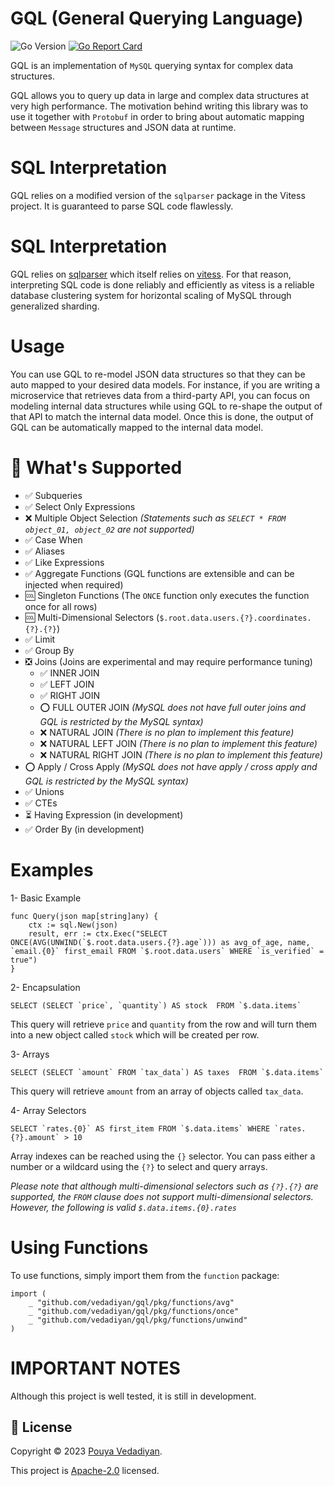 
# GQL (General Querying Language)
![Go Version](https://img.shields.io/badge/Go-%3E%3D%201.19-%23007d9c)
[![Go Report Card](https://goreportcard.com/badge/github.com/vedadiyan/gql)](https://goreportcard.com/report/github.com/vedadiyan/gql)

GQL is an implementation of `MySQL` querying syntax for complex data structures.



GQL allows you to query up data in large and complex data structures at very high performance. The motivation behind writing this library was to use it together with `Protobuf` in order to bring about automatic mapping between `Message` structures and JSON data at runtime.

# SQL Interpretation
GQL relies on a modified version of the `sqlparser` package in the Vitess project. It is guaranteed to parse SQL code flawlessly. 

# SQL Interpretation 
GQL relies on  [sqlparser](https://github.com/xwb1989/sqlparser) which itself relies on [vitess](https://github.com/vitessio/vitess). For that reason, interpreting SQL code is done reliably and efficiently as vitess is a reliable database clustering system for horizontal scaling of MySQL through generalized sharding.

# Usage 
You can use GQL to re-model JSON data structures so that they can be auto mapped to your desired data models. For instance, if you are writing a microservice that retrieves data from a third-party API, you can focus on modeling internal data structures while using GQL to re-shape the output of that API to match the internal data model. Once this is done, the output of GQL can be automatically mapped to the internal data model.  

# 📌 What's Supported

 - ✅ Subqueries
 - ✅ Select Only Expressions
 - ❌ Multiple Object Selection *(Statements such as `SELECT * FROM object_01, object_02` are not supported)*
 - ✅ Case When
 - ✅ Aliases
 - ✅ Like Expressions
 - ✅ Aggregate Functions (GQL functions are extensible and can be injected when required)
 - 🆒 Singleton Functions (The `ONCE` function only executes the function once for all rows)
 - 🆒 Multi-Dimensional Selectors (`$.root.data.users.{?}.coordinates.{?}.{?}`)
 - ✅ Limit
 - ✅ Group By
 - ❎ Joins (Joins are experimental and may require performance tuning)
	 - ✅ INNER JOIN
	 - ✅ LEFT JOIN
	 - ✅ RIGHT JOIN
	 - ⭕ FULL OUTER JOIN *(MySQL does not have full outer joins and GQL is restricted by the MySQL syntax)*
	 - ❌ NATURAL JOIN *(There is no plan to implement this feature)*
	 - ❌ NATURAL LEFT JOIN *(There is no plan to implement this feature)*
	 - ❌ NATURAL RIGHT JOIN *(There is no plan to implement this feature)*
 - ⭕ Apply / Cross Apply *(MySQL does not have apply / cross apply and GQL is restricted by the MySQL syntax)*
 - ✅ Unions
 - ✅ CTEs
 - ⏳ Having Expression (in development)
 - ✅ Order By (in development)

# Examples

1- Basic Example

    func Query(json map[string]any) {
        ctx := sql.New(json)
        result, err := ctx.Exec("SELECT ONCE(AVG(UNWIND(`$.root.data.users.{?}.age`))) as avg_of_age, name, `email.{0}` first_email FROM `$.root.data.users` WHERE `is_verified` = true")
    }

2- Encapsulation

    SELECT (SELECT `price`, `quantity`) AS stock  FROM `$.data.items`    

This query will retrieve `price` and `quantity` from the row and will turn them into a new object called `stock` which will be created per row.

3- Arrays

    SELECT (SELECT `amount` FROM `tax_data`) AS taxes  FROM `$.data.items` 

This query will retrieve `amount` from an array of objects called `tax_data`. 

4- Array Selectors 

    SELECT `rates.{0}` AS first_item FROM `$.data.items` WHERE `rates.{?}.amount` > 10

Array indexes can be reached using the `{}` selector. You can pass either a number or a wildcard using the `{?}` to select and query arrays.

*Please note that although multi-dimensional selectors such as `{?}.{?}` are supported, the `FROM` clause does not support multi-dimensional selectors. However, the following is valid `$.data.items.{0}.rates`*

# Using Functions 
To use functions, simply import them from the `function` package:

    import (
	    _ "github.com/vedadiyan/gql/pkg/functions/avg"
	    _ "github.com/vedadiyan/gql/pkg/functions/once"
	    _ "github.com/vedadiyan/gql/pkg/functions/unwind"
    )

# IMPORTANT NOTES

Although this project is well tested, it is still in development.

## 📝 License

Copyright © 2023 [Pouya Vedadiyan](https://github.com/vedadiyan).

This project is [Apache-2.0](./LICENSE) licensed.

